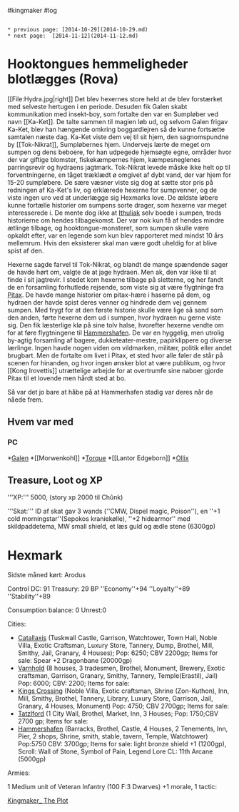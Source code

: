 #kingmaker #log

```ad-info

* previous page: [2014-10-29](2014-10-29.md)
* next page:  [2014-11-12](2014-11-12.md) 
```

# Hooktongues hemmeligheder blotlægges (Rova)    
[[File:Hydra.jpg|right]]
Det blev hexernes store held at de blev forstærket med selveste hertugen i en periode. Desuden fik Galen skabt kommunikation med insekt-boy, som fortalte den var en Sumpløber ved navn [[Ka-Ket]]. De talte sammen til magien løb ud, og selvom Galen frigav Ka-Ket, blev han hængende omkring boggardlejren så de kunne fortsætte samtalen næste dag. Ka-Ket viste dem vej til sit hjem, den sagnomspundne by [[Tok-Nikrat]], Sumpløbernes hjem. Undervejs lærte de meget om sumpen og dens beboere, for han udpegede hjemsøgte egne, områder hvor der var giftige blomster, fiskekæmpernes hjem, kæmpesneglenes parringsrevir og hydraens jagtmark. Tok-Nikrat levede måske ikke helt op til forventningerne, en tåget træklædt ø omgivet af dybt vand, der var hjem for 15-20 sumpløbere. De sære væsner viste sig dog at sætte stor pris på redningen af Ka-Ket's liv, og erklærede hexerne for sumpvenner, og de viste ingen uro ved at underlægge sig Hexmarks love. De ældste løbere kunne fortælle historier om sumpens sorte drager, som hexerne var meget interesserede i. De mente dog ikke at [Ithuliak](Ithuliak.md) selv boede i sumpen, trods historierne om hendes tilbagekomst. Der var nok kun få af hendes mindre ætlinge tilbage, og hooktongue-monsteret, som sumpen skulle være opkaldt efter, var en legende som kun blev rapporteret med mindst 10 års mellemrum. Hvis den eksisterer skal man være godt uheldig for at blive spist af den.
Hexerne sagde farvel til Tok-Nikrat, og blandt de mange spændende sager de havde hørt om, valgte de at jage hydraen. Men ak, den var ikke til at finde i sit jagtrevir. I stedet kom hexerne tilbage på sletterne, og her fandt de en forsamling forhutlede rejsende, som viste sig at være flygtninge fra [Pitax](Pitax.md). De havde mange historier om pitax-hære i haserne på dem, og hydraen der havde spist deres venner og hindrede dem vej gennem sumpen. Med frygt for at den første historie skulle være lige så sand som den anden, førte hexerne dem ud i sumpen, hvor hydraen nu gerne viste sig. Den fik læsterlige klø på sine tolv halse, hvorefter hexerne vendte om for at føre flygtningene til [Hammershafen](Hammershafen.md). De var en hyggelig, men utrolig by-agtig forsamling af bagere, dukketeater-mestre, papirklippere og diverse lærlinge. Ingen havde nogen viden om vildmarken, militær, politik eller andet brugbart. Men de fortalte om livet i Pitax, et sted hvor alle føler de står på scenen for hinanden, og hvor ingen ønsker blot at være publikum, og hvor [[Kong Irovettis]] utrættelige arbejde for at overtrumfe sine naboer gjorde Pitax til et lovende men hårdt sted at bo.
Så var det jo bare at håbe på at Hammerhafen stadig var deres når de nåede frem.
## Hvem var med 
### PC 
 
*[Galen](Galen%20Jabir.md)
*[[Morwenkohl]]
*[Torque](Torque%20Firebrand.md)
*[[Lantor Edgeborn]]
*[Ollix](Ollix%20Stormhorn.md)
## Treasure, Loot og XP 
'''XP:''' 5000, (story xp 2000 til Chûnk)
'''Skat:''' ID af skat gav 3 wands (''CMW, Dispel magic, Poison''), en ''+1 cold morningstar''(Sepokos kraniekølle), ''+2 hidearmor'' med skildpaddetema, MW small shield, et læs guld og ædle stene (6300gp)
# Hexmark  
Sidste måned kørt: Arodus
 
Control DC: 91 Treasury: 29 BP 
 ''Economy''+94 ''Loyalty''+89 ''Stability''+89 
Consumption balance: 0 Unrest:0
Cities:
* [Catallaxis](Catallaxis.md) (Tuskwall Castle, Garrison, Watchtower, Town Hall, Noble Villa, Exotic Craftsman, Luxury Store, Tannery, Dump, Brothel, Mill, Smithy, Jail, Granary, 4 Houses); Pop: 6250; CBV 2200gp; Items for sale: Spear +2 Dragonbane (20000gp)
* [Varnhold](Varnhold.md) (8 houses, 3   tradesmen, Brothel, Monument, Brewery, Exotic craftsman, Garrison,   Granary, Smithy, Tannery, Temple(Erastil), Jail) Pop: 6000; CBV: 2200;   Items for sale: 
* [Kings Crossing](Kings%20Crossing.md) (Noble Villa, Exotic   craftsman, Shrine (Zon-Kuthon), Inn, Mill, Smithy, Brothel, Tannery,   Library, Luxury Store, Garrison, Jail, Granary, 4 Houses, Monument) Pop:   4750; CBV 2700gp; Items for sale: 
* [Tatzlford](Tatzlford.md) (1 City Wall, Brothel, Market, Inn, 3 Houses; Pop: 1750;CBV 2700 gp; Items for sale:
* [Hammershafen](Hammershafen.md) (Barracks, Brothel, Castle, 4 Houses, 2 Tenements, Inn, Pier, 2 shops, Shrine, smith, stable, tavern, Temple, Watchtower) Pop:5750 CBV: 3700gp; Items for sale: light bronze shield +1 (1200gp), Scroll: Wall of Stone, Symbol of Pain, Legend Lore CL: 11th Arcane (5000gp)
Armies:
1 Medium unit of Veteran Infantry (100 F:3 Dwarves) +1 morale, 1 tactic: 
[Kingmaker_ The Plot](Kingmaker_%20The%20Plot.md)
